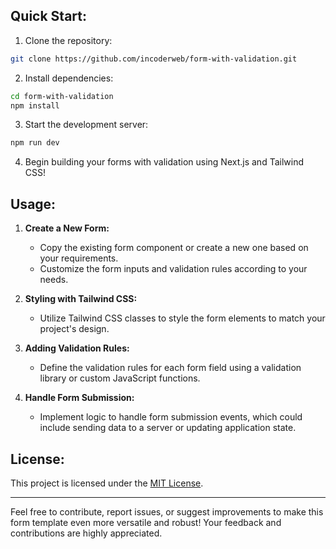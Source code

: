 ## Quick Start:

1. Clone the repository:

```bash
git clone https://github.com/incoderweb/form-with-validation.git
```

2. Install dependencies:

```bash
cd form-with-validation
npm install
```

3. Start the development server:

```bash
npm run dev
```

4. Begin building your forms with validation using Next.js and Tailwind CSS!

## Usage:

1. **Create a New Form:**
   - Copy the existing form component or create a new one based on your requirements.
   - Customize the form inputs and validation rules according to your needs.

2. **Styling with Tailwind CSS:**
   - Utilize Tailwind CSS classes to style the form elements to match your project's design.

3. **Adding Validation Rules:**
   - Define the validation rules for each form field using a validation library or custom JavaScript functions.

4. **Handle Form Submission:**
   - Implement logic to handle form submission events, which could include sending data to a server or updating application state.

## License:

This project is licensed under the [MIT License](LICENSE).

---

Feel free to contribute, report issues, or suggest improvements to make this form template even more versatile and robust! Your feedback and contributions are highly appreciated.

